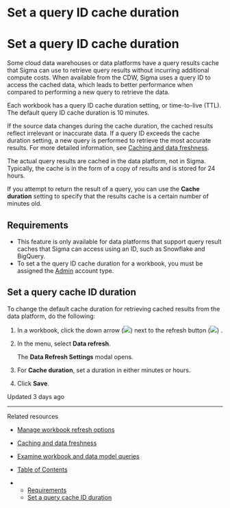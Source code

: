 # Set a query ID cache duration

# Set a query ID cache duration

Some cloud data warehouses or data platforms have a query results cache that Sigma can use to retrieve query results without incurring additional compute costs. When available from the CDW, Sigma uses a query ID to access the cached data, which leads to better performance when compared to performing a new query to retrieve the data.

Each workbook has a query ID cache duration setting, or time-to-live (TTL). The default query ID cache duration is 10 minutes.

If the source data changes during the cache duration, the cached results reflect irrelevant or inaccurate data. If a query ID exceeds the cache duration setting, a new query is performed to retrieve the most accurate results. For more detailed information, see [Caching and data freshness](/docs/caching-and-data-freshness).

The actual query results are cached in the data platform, not in Sigma. Typically, the cache is in the form of a copy of results and is stored for 24 hours.

If you attempt to return the result of a query, you can use the **Cache duration** setting to specify that the results cache is a certain number of minutes old.

## Requirements

* This feature is only available for data platforms that support query result caches that Sigma can access using an ID, such as Snowflake and BigQuery.
* To set a the query ID cache duration for a workbook, you must be assigned the [Admin](/docs/user-account-types) account type.

## Set a query cache ID duration

To change the default cache duration for retrieving cached results from the data platform, do the following:

1. In a workbook, click the down arrow (![](https://sigma-docs-screenshots.s3.us-west-2.amazonaws.com/Icons/caret.svg)) next to the refresh button (![](https://sigma-docs-screenshots.s3.us-west-2.amazonaws.com/Icons/refresh.svg)) .
2. In the menu, select **Data refresh**.

   The **Data Refresh Settings** modal opens.
3. For **Cache duration**, set a duration in either minutes or hours.
4. Click **Save**.

Updated 3 days ago

---

Related resources

* [Manage workbook refresh options](/docs/workbook-refresh-options)
* [Caching and data freshness](/docs/caching-and-data-freshness)
* [Examine workbook and data model queries](/docs/examine-workbook-queries)

* [Table of Contents](#)
* + [Requirements](#requirements)
  + [Set a query cache ID duration](#set-a-query-cache-id-duration)
